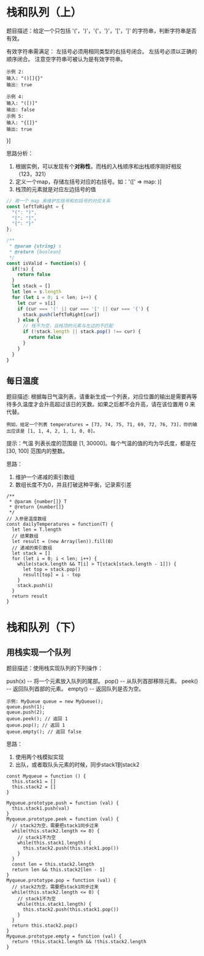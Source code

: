 # 栈和队列（上）
题目描述：给定一个只包括 '('，')'，'{'，'}'，'['，']' 的字符串，判断字符串是否有效。

有效字符串需满足： 左括号必须用相同类型的右括号闭合。
左括号必须以正确的顺序闭合。
注意空字符串可被认为是有效字符串。

```
示例 2:
输入: "()[]{}"
输出: true

示例 4:
输入: "([)]"
输出: false
示例 5:
输入: "{[]}"
输出: true
```
}]

思路分析：
1. 根据实例，可以发现有个**对称性**，而栈的入栈顺序和出栈顺序刚好相反（123，321）
2. 定义一个map，存储左括号对应的右括号。如：'([' => map: )]
3. 栈顶的元素就是对应左边括号的值

```javascript
// 用一个 map 来维护左括号和右括号的对应关系
const leftToRight = {
  "(": ")",
  "[": "]",
  "{": "}"
};

/**
 * @param {string} s
 * @return {boolean}
 */
const isValid = function(s) {
  if(!s) {
    return false
  }
  let stack = []
  let len = s.length
  for (let i = 0; i < len; i++) {
    let cur = s[i]
    if (cur === '(' || cur === '[' || cur === '{') {
      stack.push(leftToRight[cur])
    } else {
      // 栈不为空，且栈顶的元素与左边的不匹配
      if (!stack.length || stack.pop() !== cur) {
        return false
      }
    }
  }
}
```

## 每日温度
题目描述: 根据每日气温列表，请重新生成一个列表，对应位置的输出是需要再等待多久温度才会升高超过该日的天数。如果之后都不会升高，请在该位置用 0 来代替。

```
例如，给定一个列表 temperatures = [73, 74, 75, 71, 69, 72, 76, 73]，你的输出应该是 [1, 1, 4, 2, 1, 1, 0, 0]。
```

提示：气温 列表长度的范围是 [1, 30000]。每个气温的值的均为华氏度，都是在 [30, 100] 范围内的整数。

思路：
1. 维护一个递减的索引数组
2. 数组长度不为0，并且打破这种平衡，记录索引差

```
/**
 * @param {number[]} T
 * @return {number[]}
 */
// 入参是温度数组
const dailyTemperatures = function(T) {
  let len = T.length
  // 结果数组
  let result = (new Array(len)).fill(0)
  // 递减的索引数组
  let stack = []
  for (let i = 0; i < len; i++) {
    while(stack.length && T[i] > T[stack[stack.length - 1]]) {
      let top = stack.pop()
      result[top] = i - top
    }
    stack.push(i)
  }
  return result
}
```

# 栈和队列（下）

## 用栈实现一个队列
题目描述：使用栈实现队列的下列操作：

push(x) -- 将一个元素放入队列的尾部。
pop() -- 从队列首部移除元素。
peek() -- 返回队列首部的元素。
empty() -- 返回队列是否为空。

```
示例: MyQueue queue = new MyQueue();
queue.push(1);
queue.push(2);
queue.peek(); // 返回 1
queue.pop(); // 返回 1
queue.empty(); // 返回 false
```

思路：
1. 使用两个栈模拟实现
2. 出队，或者取队头元素的时候，同步stack1到stack2

```
const Myqueue = function () {
  this.stack1 = []
  this.stack2 = []
}

Myqueue.prototype.push = function (val) {
  this.stack1.push(val)
}
Myqueue.prototype.peek = function (val) {
  // stack2为空，需要把stack1同步过来
  while(this.stack2.length <= 0) {
    // stack1不为空
    while(this.stack1.length) {
      this.stack2.push(this.stack1.pop())
    }
  }
  const len = this.stack2.length
  return len && this.stack2[len - 1] 
}
Myqueue.prototype.pop = function (val) {
  // stack2为空，需要把stack1同步过来
  while(this.stack2.length <= 0) {
    // stack1不为空
    while(this.stack1.length) {
      this.stack2.push(this.stack1.pop())
    }
  }
  return this.stack2.pop()
}
Myqueue.prototype.empty = function (val) {
  return !this.stack1.length && !this.stack2.length
}
```

## 
